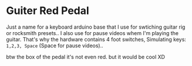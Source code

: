 # Guiter Red Pedal

Just a name for a keyboard arduino base that I use for swtiching guitar rig or rocksmith presets.. I also use for pause videos whem I'm playing the guitar.
That's why the hardware contains 4 foot switches, Simulating keys: `1,2,3, Space` (Space for pause videos)..

btw the box of the pedal it's not even red. but it would be cool XD
